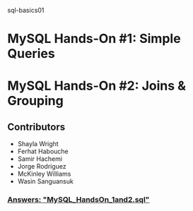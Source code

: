 sql-basics01

# MySQL Hands-On #1: Simple Queries
# MySQL Hands-On #2: Joins & Grouping

## Contributors
* Shayla 	Wright
* Ferhat	Habouche
* Samir		Hachemi
* Jorge		Rodriguez
* McKinley	Williams
* Wasin		Sanguansuk

### [Answers: "MySQL_HandsOn_1and2.sql"](https://github.com/WasinSanguansuk/sql-basics01/blob/main/MySQL_HandsOn_1and2.sql)

